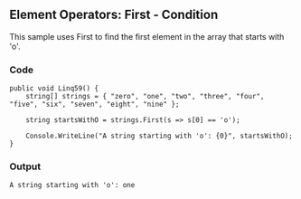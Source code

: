 ## Element Operators: First - Condition ##

This sample uses First to find the first element in the array that starts with 'o'.

### Code ###

```
public void Linq59() {
    string[] strings = { "zero", "one", "two", "three", "four", "five", "six", "seven", "eight", "nine" };

    string startsWithO = strings.First(s => s[0] == 'o');

    Console.WriteLine("A string starting with 'o': {0}", startsWithO);
}

```

### Output ###

```
A string starting with 'o': one
```
